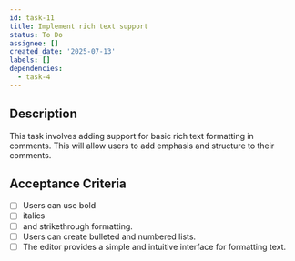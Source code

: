 ```yaml
---
id: task-11
title: Implement rich text support
status: To Do
assignee: []
created_date: '2025-07-13'
labels: []
dependencies:
  - task-4
---
```


## Description

This task involves adding support for basic rich text formatting in comments. This will allow users to add emphasis and structure to their comments.

## Acceptance Criteria

- [ ] Users can use bold
- [ ] italics
- [ ] and strikethrough formatting.
- [ ] Users can create bulleted and numbered lists.
- [ ] The editor provides a simple and intuitive interface for formatting text.
